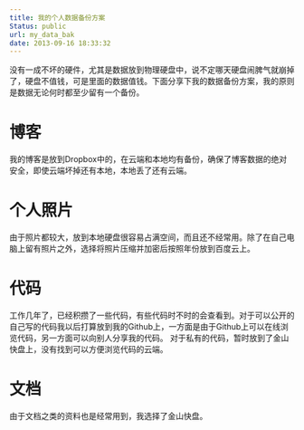 ```yaml
---
title: 我的个人数据备份方案
Status: public
url: my_data_bak
date: 2013-09-16 18:33:32
---
```


没有一成不坏的硬件，尤其是数据放到物理硬盘中，说不定哪天硬盘闹脾气就崩掉了，硬盘不值钱，可是里面的数据值钱。下面分享下我的数据备份方案，我的原则是数据无论何时都至少留有一个备份。

# 博客
我的博客是放到Dropbox中的，在云端和本地均有备份，确保了博客数据的绝对安全，即使云端坏掉还有本地，本地丢了还有云端。

# 个人照片
由于照片都较大，放到本地硬盘很容易占满空间，而且还不经常用。除了在自己电脑上留有照片之外，选择将照片压缩并加密后按照年份放到百度云上。

# 代码
工作几年了，已经积攒了一些代码，有些代码时不时的会查看到。对于可以公开的自己写的代码我以后打算放到我的Github上，一方面是由于Github上可以在线浏览代码，另一方面可以向别人分享我的代码。
对于私有的代码，暂时放到了金山快盘上，没有找到可以方便浏览代码的云端。

# 文档
由于文档之类的资料也是经常用到，我选择了金山快盘。